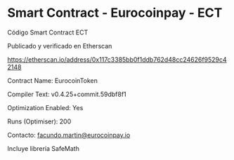# Smart Contract - Eurocoinpay - ECT
Código Smart Contract ECT 

Publicado y verificado en Etherscan

https://etherscan.io/address/0x117c3385bb0f1ddb762d48cc24626f9529c42148

Contract Name:	EurocoinToken


Compiler Text:	v0.4.25+commit.59dbf8f1


Optimization Enabled:	Yes


Runs (Optimiser): 	200



Contacto: facundo.martin@eurocoinpay.io


Incluye librería SafeMath

